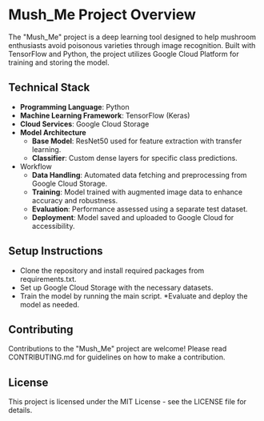 # Mush_Me Project Overview
The "Mush_Me" project is a deep learning tool designed to help mushroom enthusiasts avoid poisonous varieties through image recognition. Built with TensorFlow and Python, the project utilizes Google Cloud Platform for training and storing the model.

## Technical Stack
* **Programming Language**: Python
* **Machine Learning Framework**: TensorFlow (Keras)
* **Cloud Services**: Google Cloud Storage
* **Model Architecture**
    * **Base Model**: ResNet50 used for feature extraction with transfer learning.
    * **Classifier**: Custom dense layers for specific class predictions.
* Workflow
    * **Data Handling**: Automated data fetching and preprocessing from Google Cloud Storage.
    * **Training**: Model trained with augmented image data to enhance accuracy and robustness.
    * **Evaluation**: Performance assessed using a separate test dataset.
    * **Deployment**: Model saved and uploaded to Google Cloud for accessibility.
## Setup Instructions
* Clone the repository and install required packages from requirements.txt.
* Set up Google Cloud Storage with the necessary datasets.
* Train the model by running the main script.
*Evaluate and deploy the model as needed.

## Contributing
Contributions to the "Mush_Me" project are welcome! Please read CONTRIBUTING.md for guidelines on how to make a contribution.

## License
This project is licensed under the MIT License - see the LICENSE file for details.

